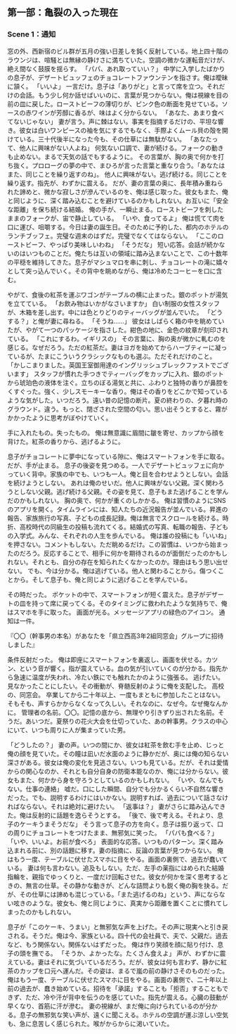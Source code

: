 ## 第一部：亀裂の入った現在
### Scene 1：通知

窓の外、西新宿のビル群が五月の強い日差しを鈍く反射している。地上四十階のラウンジは、喧騒とは無縁の静けさに満ちていた。空調の微かな運転音だけが、絶え間なく鼓膜を揺らす。
「パパ、あれ取っていい？」
中学に入学したばかりの息子が、デザートビュッフェのチョコレートファウンテンを指さす。俺は曖昧に頷く。
「いいよ」
一言だけ。息子は「ありがと」と言って席を立つ。それだけの会話。もう少し何か話せばいいのに、言葉が見つからない。俺は視線を目の前の皿に戻した。ローストビーフの薄切りが、ピンク色の断面を見せている。ソースの赤ワインが芳醇に香るが、味はよく分からない。
「あなた、あまり食べてないじゃない」
妻が言う。声に棘はない。事実を指摘するだけの、平坦な響き。彼女は白いワンピースの袖を気にするでもなく、手際よくムール貝の殻を開けている。三十代後半になった今も、その仕草には無駄がない。
「あなたって、他人に興味がない人よね」
何気ない口調で、妻が続ける。フォークの動きも止めない。まるで天気の話でもするように。
その言葉が、胸の奥で何かを打ち抜く。プロローグの夢の中で、まひろが言った言葉と重なり合う。「あなたはまた、同じことを繰り返すのね」。
他人に興味がない。逃げ続ける。同じことを繰り返す。指先が、わずかに震える。
だが、妻の言葉の奥に、長年積み重ねられた諦めと、微かな寂しさが滲んでいるのを、俺は感じ取った。彼女もまた、俺と同じように、深く踏み込むことを避けているのかもしれない。お互いに「安全な距離」を保ち続ける結婚。
俺の手が、一瞬止まる。ローストビーフを刺したままのフォークが、宙で静止している。
「いや、食ってるよ」
俺は慌てて肉を口に運び、咀嚼する。今日は妻の誕生日。そのために予約した、都内のホテルのランチブッフェ。完璧な週末のはずだ。完璧でなくてはならない。
「ここのローストビーフ、やっぱり美味しいわね」
「そうだな」
短い応答。会話が続かないのはいつものことだ。俺たちは互いの領域に踏み込まないことで、この十数年の平穏を維持してきた。息子がマシュマロを串に刺し、チョコレートの滝に嬉々として突っ込んでいく。その背中を眺めながら、俺は冷めたコーヒーを口に含む。

やがて、食後の紅茶を運ぶワゴンがテーブルの横に止まった。銀のポットが湯気を立てている。
「お飲み物はいかがなさいますか」
白い制服の女性スタッフが、木箱を差し出す。中には色とりどりのティーバッグが並んでいた。
「どうする？」と俺が妻に尋ねる。
「そうね……」
彼女はしばらく箱の中を眺めていたが、やがて一つのパッケージを指さした。紺色の地に、金色の紋章が刻印されている。
「これにするわ。イギリスの」
その言葉に、胸の奥が微かに軋むのを感じる。なぜだろう。ただの紅茶だ。妻はヨガを始めてからハーブティーに凝っているが、たまにこういうクラシックなものも選ぶ。ただそれだけのこと。
「かしこまりました。英国王室御用達のイングリッシュブレックファストでございます」
スタッフが慣れた手つきでティーバッグをカップに入れ、銀のポットから琥珀色の液体を注ぐ。立ちのぼる湯気と共に、ふわりと独特の香りが鼻腔をくすぐった。強く、少しスモーキーな香り。俺はその香りをどこかで知っているような気がした。いつだろう。遠い昔の記憶の断片。夏の終わりの、夕暮れ時のグラウンド。違う。もっと、閉ざされた空間の匂い。思い出そうとすると、霧がかかったように思考がぼやけていく。

手に入れたもの。失ったもの。
俺は無意識に眉間に皺を寄せ、カップから顔を背けた。紅茶の香りから、逃げるように。

息子がチョコレートに夢中になっている隙に、俺はスマートフォンを手に取る。だが、手が止まる。
息子の後姿を見つめる。一人でデザートビュッフェに向かっていく背中。家族の中でも、いつも一人。俺と目を合わせようとしない。会話を続けようとしない。
あれは俺のせいだ。他人に興味がない父親。深く関わろうとしない父親。逃げ続ける父親。その姿を見て、息子もまた逃げることを学んだのかもしれない。
胸の奥で、何かが重くのしかかる。
俺は習慣のようにSNSのアプリを開く。タイムラインには、知人たちの近況報告が並んでいる。昇進の報告、家族旅行の写真、子どもの成長記録。俺は無言でスクロールを続ける。時折、高校時代の同級生の投稿も流れてくる。結婚式の写真、転職の報告、子どもの入学式。みんな、それぞれの人生を歩んでいる。
俺は誰の投稿にも「いいね」を押さない。コメントもしない。ただ眺めるだけ。この習慣は、いつから始まったのだろう。反応することで、相手に何かを期待されるのが面倒だったのかもしれない。それとも、自分の存在を知られたくなかったのか。理由はもう思い出せない。
でも、今は分かる。俺は逃げている。他人と関わることから。傷つくことから。そして息子も、俺と同じように逃げることを学んでいる。

その時だった。
ポケットの中で、スマートフォンが短く震えた。息子がデザートの皿を持って席に戻ってくる。そのタイミングに救われたような気持ちで、俺はスマホを手に取った。
画面が光る。メッセージアプリの緑色のアイコン。
通知は一件。

『〇〇（幹事男の本名）があなたを「県立西高3年2組同窓会」グループに招待しました』

条件反射だった。
俺は即座にスマートフォンを裏返し、画面を伏せる。カツン、という音が響く。指が震えている。血の気が引いていくのが分かる。指先から急速に温度が失われ、冷たい鉄にでも触れたかのように強張る。
逃げたい。見なかったことにしたい。その衝動が、脊髄反射のように俺を支配した。
高校の、同窓会。
卒業してから二十年以上、一度もまともに参加したことはない。そもそも、声すらかからなくなって久しい。それなのに、なぜ今。なぜ俺なんかに。
管理者の名前。〇〇。記憶の底から、無理やり引きずり出された名前。そうだ。あいつだ。夏祭りの花火大会を仕切っていた、あの幹事男。クラスの中心にいて、いつも周りに人が集まっていた男。

「どうしたの？」
妻の声。いつの間にか、彼女は紅茶を飲む手を止め、じっと俺の顔を見ていた。その瞳は凪いだ水面のように静かだが、奥には俺の知らない深さがある。彼女は俺の変化を見逃さない。いつも見ている。だが、それは愛情からの関心なのか、それとも自分自身の防衛本能なのか、俺には分からない。彼女もまた、何かから身を守ろうとしているのかもしれない。
「いや、なんでもない。仕事の連絡」
嘘だ。口にした瞬間、自分でも分かるくらい不自然な響きだった。でも、説明するわけにはいかない。説明すれば、過去について話さなければならない。それは絶対に避けたい。
「返事は？」
妻がさらに踏み込んできた。俺は反射的に話題を逸らそうとする。
「後で、後で考える。それより、息子のケーキうまそうだな」
そう言って息子の方を向く。息子は振り返って、口の周りにチョコレートをつけたまま、無邪気に笑った。
「パパも食べる？」
「いや、いいよ。お前が食べろ」
表面的な応答。いつものパターン。深く踏み込まれる前に、別の話題に移す。妻の指摘に、反論の言葉が見つからない。
俺はもう一度、テーブルに伏せたスマホに目をやる。画面の裏側で、過去が蠢いている。
妻は何も言わない。追及もしない。ただ、左手の薬指にはめられた結婚指輪を、親指でゆっくりと、一度だけ回転させた。彼女が何かを深く思考するときの、無言の仕草。その静かな動きが、どんな詰問よりも鋭く俺の胸を抉る。だが、その仕草には諦めも混じっている。「また逃げるのね」という、声にならない呟きのような。彼女も、俺と同じように、真実から距離を置くことに慣れてしまったのかもしれない。

息子が「このケーキ、うまい」と無邪気な声を上げた。その声に現実へと引き戻される。そうだ。俺は今、家族といる。四十代の会社員で、夫で、父親だ。過去など、もう関係ない。関係ないはずだった。
俺は作り笑顔を顔に貼り付け、息子の頭を撫でる。
「そうか、よかったな。たくさん食えよ」
声が、わずかに震えている。妻はそれに気づいているだろう。だが、彼女は何も言わず、静かに紅茶のカップを口元へ運んだ。その姿は、まるで嵐の前の静けさそのものだった。
俺はもう一度、テーブルに伏せたスマホに目をやる。画面の裏側で、二十年以上前の過去が、蠢き始めている。招待を「承諾」することも「拒否」することもできず、ただ、冷や汗が背中を伝うのを感じていた。指先が震える。心臓の鼓動が早くなり、首筋に汗が滲む。
妻の視線が、まだ俺に向けられているのが分かる。息子の無邪気な笑い声が、遠くに聞こえる。ホテルの空調が運ぶ涼しい空気も、急に息苦しく感じられた。喉がからからに渇いていた。